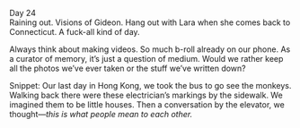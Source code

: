 Day 24  
Raining out. Visions of Gideon. Hang out with Lara when she comes back to Connecticut. A fuck-all kind of day. 

Always think about making videos. So much b-roll already on our phone. As a curator of memory, it’s just a question of medium. Would we rather keep all the photos we’ve ever taken or the stuff we’ve written down? 

Snippet: Our last day in Hong Kong, we took the bus to go see the monkeys. Walking back there were these electrician’s markings by the sidewalk. We imagined them to be little houses. Then a conversation by the elevator, we thought—*this is what people mean to each other.*
